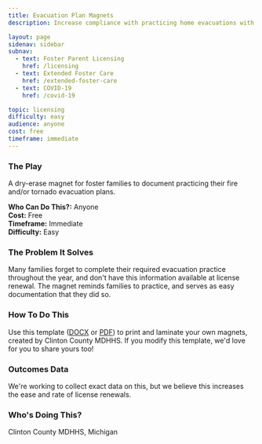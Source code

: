 ```yaml
---
title: Evacuation Plan Magnets
description: Increase compliance with practicing home evacuations with a simple magnet.

layout: page
sidenav: sidebar
subnav:
  - text: Foster Parent Licensing
    href: /licensing
  - text: Extended Foster Care
    href: /extended-foster-care
  - text: COVID-19
    href: /covid-19

topic: licensing
difficulty: easy
audience: anyone
cost: free
timeframe: immediate
---
```



### The Play

A dry-erase magnet for foster families to document practicing their fire and/or tornado evacuation plans.

**Who Can Do This?:**
Anyone<br />
**Cost:**
Free<br />
**Timeframe:**
Immediate<br />
**Difficulty:**
Easy<br />

### The Problem It Solves

Many families forget to complete their required evacuation practice throughout the year, and don't have this information available at license renewal. The magnet reminds families to practice, and serves as easy documentation that they did so.

### How To Do This

Use this template ([DOCX](/assets/Emergency%20Fridge%20Decoration.docx) or [PDF](/assets/Emergency%20Fridge%20Decoration.pdf)) to print and laminate your own magnets, created by Clinton County MDHHS. If you modify this template, we'd love for you to share yours too!


### Outcomes Data

We're working to collect exact data on this, but we believe this increases the ease and rate of license renewals.

### Who's Doing This?

Clinton County MDHHS, Michigan

